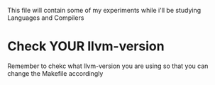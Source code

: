 This file will contain some of my experiments while i'll be studying Languages and Compilers

# Check YOUR llvm-version
Remember to chekc what llvm-version you are using so that you can change the Makefile accordingly
